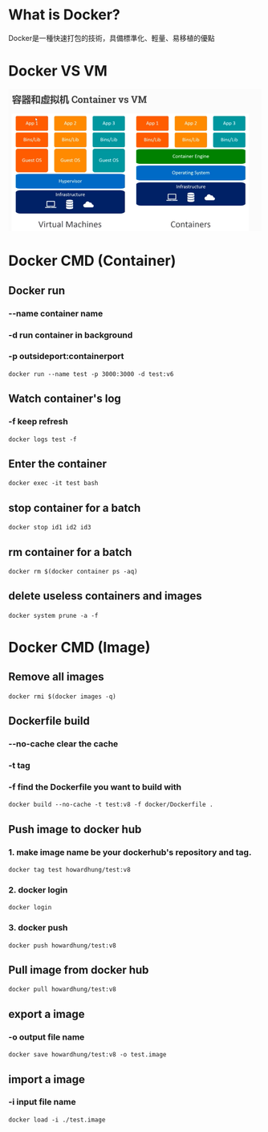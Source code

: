 # What is Docker?
Docker是一種快速打包的技術，具備標準化、輕量、易移植的優點

# Docker VS VM
![title](./pictures/Container%20vs%20VM.png)


# Docker CMD (Container)

## Docker run

### --name container name

### -d run container in background

### -p outsideport:containerport

```
docker run --name test -p 3000:3000 -d test:v6
```

## Watch container's log

### -f keep refresh

```
docker logs test -f
```

## Enter the container

```
docker exec -it test bash
```

## stop container for a batch
```
docker stop id1 id2 id3
```

## rm container for a batch
```
docker rm $(docker container ps -aq)
```

## delete useless containers and images
```
docker system prune -a -f
```

# Docker CMD (Image)

## Remove all images

```
docker rmi $(docker images -q)
```

## Dockerfile build

### --no-cache clear the cache

### -t tag

### -f find the Dockerfile you want to build with

```
docker build --no-cache -t test:v8 -f docker/Dockerfile .
```

## Push image to docker hub

### 1. make image name be your dockerhub's repository and tag.

```
docker tag test howardhung/test:v8
```

### 2. docker login

```
docker login
```

### 3. docker push

```
docker push howardhung/test:v8
```
## Pull image from docker hub
```
docker pull howardhung/test:v8
```

## export a image
### -o output file name
```
docker save howardhung/test:v8 -o test.image
```

## import a image
### -i input file name
```
docker load -i ./test.image
```